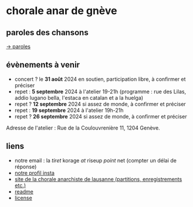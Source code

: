 # chorale anar de gnève
    
## paroles des chansons

[→ paroles](./paroles.md)

## évènements à venir 

- concert ? le __31 août__ 2024 en soutien, participation libre, à confirmer et préciser 
- repet : __5 septembre__ 2024 à l'atelier 19-21h (programme : rue des Lilas, addio lugano bella, l'estaca en catalan et a la huelga)
- repet ? __12 septembre__ 2024 si assez de monde, à confirmer et préciser 
- repet : __19 septembre__ 2024 à l'atelier 19h-21h
- repet ? __26 septembre__ 2024 si assez de monde, à confirmer et préciser 

Adresse de l'atelier : Rue de la Coulouvrenière 11, 1204 Genève.

## liens
- notre email : la *tiret* korage *at* riseup *point* net (compter un délai de réponse)
- [notre profil insta](https://www.instagram.com/lachoraleanardegneve)
- [site de la chorale anarchiste de lausanne (partitions, enregistrements etc.)](https://lachorale.ch)
- [readme](./README.md)
- [license](./LICENSE)

